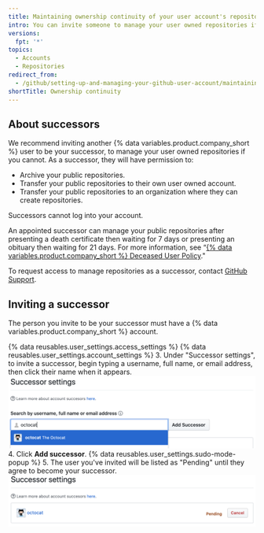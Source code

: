 ```yaml
---
title: Maintaining ownership continuity of your user account's repositories
intro: You can invite someone to manage your user owned repositories if you are not able to.
versions:
  fpt: '*'
topics:
  - Accounts
  - Repositories
redirect_from:
  - /github/setting-up-and-managing-your-github-user-account/maintaining-ownership-continuity-of-your-user-accounts-repositories
shortTitle: Ownership continuity
---
```

## About successors

We recommend inviting another {% data variables.product.company_short %} user to be your successor, to manage your user owned repositories if you cannot. As a successor, they will have permission to:

- Archive your public repositories.
- Transfer your public repositories to their own user owned account.
- Transfer your public repositories to an organization where they can create repositories.

Successors cannot log into your account.

An appointed successor can manage your public repositories after presenting a death certificate then waiting for 7 days or presenting an obituary then waiting for 21 days. For more information, see “[{% data variables.product.company_short %} Deceased User Policy](/github/site-policy/github-deceased-user-policy)."

To request access to manage repositories as a successor, contact [GitHub Support](https://support.github.com/contact?tags=docs-accounts).

## Inviting a successor
The person you invite to be your successor must have a {% data variables.product.company_short %} account.

{% data reusables.user_settings.access_settings %}
{% data reusables.user_settings.account_settings %}
3. Under "Successor settings", to invite a successor, begin typing a username, full name, or email address, then click their name when it appears.
   ![Successor invitation search field](/assets/images/help/settings/settings-invite-successor-search-field.png)
4. Click **Add successor**.
{% data reusables.user_settings.sudo-mode-popup %}
5. The user you've invited will be listed as "Pending" until they agree to become your successor.
   ![Pending successor invitation](/assets/images/help/settings/settings-pending-successor.png)
